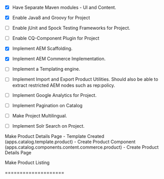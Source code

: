 - [x] Have Separate Maven modules - UI and Content.
- [x] Enable Java8 and Groovy for Project
- [ ] Enable jUnit and Spock Testing Frameworks for Project.
- [ ] Enable CQ-Component Plugin for Project
- [x] Implement AEM Scaffolding.
- [x] Implement AEM Commerce Implementation.
- [ ] Implement a Templating engine.
- [ ] Implement Import and Export Product Utilities. Should also be able to extract restricted AEM nodes such as rep:policy.
- [ ] Implement Google Analytics for Project.
- [ ] Implement Pagination on Catalog
- [ ] Make Project Multilingual.
- [ ] Implement Solr Search on Project.




Make Product Details Page
    - Template Created (apps.catalog.template.product)
    - Create Product Component (apps.catalog.components.content.commerce.product)
    - Create Product Details Page
    
Make Product Listing


====================

<!--TODO: Logged in user name and logout functionality -->
<!--TODO: Logged out user, separate signup and login button -->
<!--TODO: Add more products in hierarchy Like We Retail Products -->
